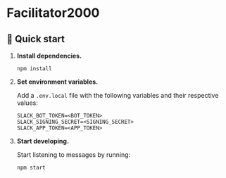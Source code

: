 # Facilitator2000

## 🚀 Quick start

1.  **Install dependencies.**

    ```shell
    npm install
    ```

2.  **Set environment variables.**

    Add a `.env.local` file with the following variables and their respective
    values:

    ```shell
    SLACK_BOT_TOKEN=<BOT_TOKEN>
    SLACK_SIGNING_SECRET=<SIGNING_SECRET>
    SLACK_APP_TOKEN=<APP_TOKEN>
    ```

3.  **Start developing.**

    Start listening to messages by running:

    ```shell
    npm start
    ```

